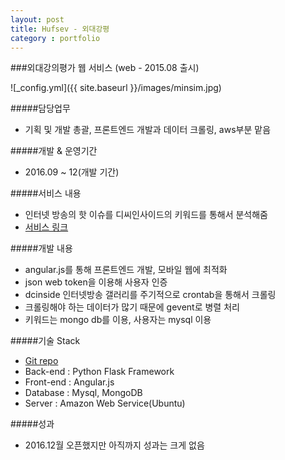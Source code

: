```yaml
---
layout: post
title: Hufsev - 외대강평
category : portfolio
---
```


###외대강의평가 웹 서비스 (web - 2015.08 출시)

![_config.yml]({{ site.baseurl }}/images/minsim.jpg)

#####담당업무
- 기획 및 개발 총괄, 프론트엔드 개발과 데이터 크롤링, aws부분 맡음

#####개발 & 운영기간
- 2016.09 ~ 12(개발 기간)

#####서비스 내용
- 인터넷 방송의 핫 이슈를 디씨인사이드의 키워드를 통해서 분석해줌
- [서비스 링크](http://minsim.net)

#####개발 내용
- angular.js를 통해 프론트엔드 개발, 모바일 웹에 최적화
- json web token을 이용해 사용자 인증
- dcinside 인터넷방송 갤러리를 주기적으로 crontab을 통해서 크롤링
- 크롤링해야 하는 데이터가 많기 때문에 gevent로 병렬 처리
- 키워드는 mongo db를 이용, 사용자는 mysql 이용

#####기술 Stack
- [Git repo](https://github.com/hongsa/hufsevaluation)
- Back-end : Python Flask Framework
- Front-end : Angular.js
- Database : Mysql, MongoDB
- Server : Amazon Web Service(Ubuntu)

#####성과
- 2016.12월 오픈했지만 아직까지 성과는 크게 없음